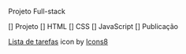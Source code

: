 Projeto Full-stack

[] Projeto
[] HTML
[] CSS
[] JavaScript
[] Publicação

<a target="_blank" href="https://icons8.com/icon/tIUSbVurTTrH/lista-de-tarefas">Lista de tarefas</a> icon by <a target="_blank" href="https://icons8.com">Icons8</a>
